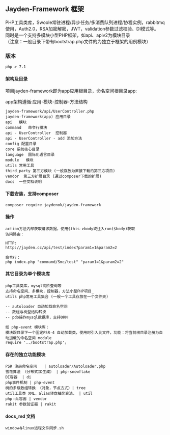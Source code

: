 
## Jayden-Framework 框架  
PHP工具类库，Swoole常驻进程/异步任务/多消费队列进程/协程实例，rabbitmq使用，Auth2.0，RSA加密解密，JWT，validation参数过滤校验、DI模式等。  
同时是一个支持多模块小型PHP框架，如api、apiv2为模块目录  
（注意：一般目录下带有bootstrap.php文件的为独立于框架的用例模块） 


### 版本
```shell script
php > 7.1
```

#### 架构及目录
项目jayden-framework即为app应用根目录，命名空间根目录app:    

app架构遵循:应用-模块-控制器-方法结构  
```
jayden-framework/api/UserController.php  
jayden-framework(app) 应用目录  
api   模块      
command   命令行模块      
api - UserController  控制器    
api - UserController - add 添加方法
config 配置目录
core 系统核心目录
language  国际化语言目录
module   模块
utils 常用工具
third_party 第三方模块 (一般存放为直接下载的第三方项目)
vendor  第三方扩展目录 (通过composer下载的扩展)
docs  一些文档说明
```

####  下载安装，支持composer
```shell script
composer require jaydenok/jayden-framework
```
  
#### 操作 
```
action方法内部获取请求数据，使用$this->body或注入run($body)获取  
访问路由： 

HTTP:
http://jayden.cc/api/test/index?param1=1&param2=2
  
命令行：
php index.php "command/Smc/test" "param1=1&param2=2"
```

  
#### 其它目录为单个模块库    
```
php工具类库，mysql高阶查询等  
支持命名空间、多模块，控制器，方法小型PHP项目_  
utils php常用工具集合 (一般一个工具存放在一个文件夹)

-- autoloader 自动加载命名空间  
-- 数组与树型结构转换  
-- pdo操作mysql数据库，支持ORM  
```  

```$xslt
如 php-event 模块库：
模块跟目录下一个固定PSR-4 自动加载类，使用时引入此文件，功能：将当前根目录注册为自动加载的命名空间 module
require '../bootstrap.php';
```

#### 存在的独立功能模块
```text
PSR 注册命名空间   | autoloader/Autoloader.php
雪花算法 （分布式ID生成） | php-snowflake
DI容器  | di
php事件机制 | php-event
树的多级数组转换 （对象，节点方式）| tree
util工具类 XML，alias转盘抽奖算法， | util 
php-di容器 | vendor 
rakit 参数验证器 | rakit 
```

#### docs_md 文档
```shell script
window与linux远程文件同步.sh
```

